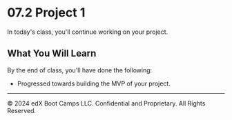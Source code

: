 # 07.2 Project 1
In today's class, you'll continue working on your project.

## What You Will Learn
By the end of class, you'll have done the following:

* Progressed towards building the MVP of your project.

---
© 2024 edX Boot Camps LLC. Confidential and Proprietary. All Rights Reserved.
